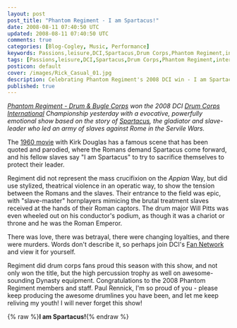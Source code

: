 ```yaml
---           
layout: post
post_title: "Phantom Regiment - I am Spartacus!"
date: 2008-08-11 07:40:50 UTC
updated: 2008-08-11 07:40:50 UTC
comments: true
categories: [Blog-Cogley, Music, Performance]
keywords: Passions,leisure,DCI,Spartacus,Drum Corps,Phantom Regiment,interesting,2008
tags: [Passions,leisure,DCI,Spartacus,Drum Corps,Phantom Regiment,interesting,2008]
posticon: default
cover: /images/Rick_Casual_01.jpg
description: Celebrating Phantom Regiment's 2008 DCI win - I am Spartacus!
published: true
---
```

 
_[Phantom Regiment - Drum & Bugle Corps](http://www.regiment.org/) won the 2008 DCI [Drum Corps International](http://www.dci.org/news/view.cfm?news_id=95b6a866-ed90-41ec-8f88-498480c87c77) Championship yesterday with a evocative, powerfully emotional show based on the story of [Spartacus](http://en.wikipedia.org/wiki/Spartacus), the gladiator and slave-leader who led an army of slaves against Rome in the Servile Wars._

<!--more--> 

The [1960 movie](http://www.imdb.com/title/tt0054331/) with Kirk Douglas has a famous scene that has been quoted and parodied, where the Romans demand Spartacus come forward, and his fellow slaves say "I am Spartacus" to try to sacrifice themselves to protect their leader. 

Regiment did not represent the mass crucifixion on the _Appian_ Way, but did use stylized, theatrical violence in an operatic way, to show the tension between the Romans and the slaves. Their entrance to the field was epic, with "slave-master" hornplayers mimicing the brutal treatment slaves received at the hands of their Roman captors. The drum major Will Pitts was even wheeled out on his conductor's podium, as though it was a chariot or throne and he was the Roman Emperor. 

There was love, there was betrayal, there were changing loyalties, and there were murders. Words don't describe it, so perhaps join DCI's [Fan Network](http://fannetwork.dci.org/index.cfm?corps_id=5758bd46-aef8-4181-9852-eb9fa551842b) and view it for yourself. 

Regiment did drum corps fans proud this season with this show, and not only won the title, but the high percussion trophy as well on awesome-sounding Dynasty equipment. Congratulations to the 2008 Phantom Regiment members and staff. Paul Rennick, I'm so proud of you - please keep producing the awesome drumlines you have been, and let me keep reliving my youth! I will never forget this show! 

{% raw %}<span class="alert alert-success">**I am Spartacus!**</span>{% endraw %}
